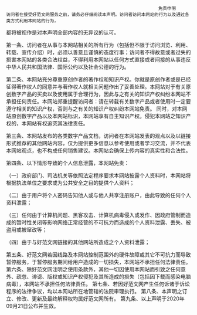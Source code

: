                                                               免责申明
    访问者在接受好范文网服务之前，请务必仔细阅读本声明。访问者访问本网站的行为以及通过各类方式利用本网站的行为，
都将被视作是对本声明全部内容的无异议的认可。

第一条、访问者在从事与本网站相关的所有行为（包括但不限于访问浏览、利用、转载、宣传介绍）时，必须以善意且谨慎的态度行事；访问者不得故意或者过失的损害本网站的各类合法权益，不得利用本网站以任何方式直接或者间接的从事违反中华人民共和国法律、国际公约以及社会公德的行为。

第二条、本网站充分尊重原创作者的著作权和知识产权。你就是原创作者或是已经征得著作权人的同意并与著作权人就相关问题作出了妥善处理。本网站对于有关原创数字产品的买卖以及使用属于合理行为，因此与之有关的知识产权纠纷本网站不承担任何责任。本网站郑重提醒访问者：请在转载有关数字产品或者使用时一定要遵守相关的知识产权，否则与之有关的知识产权纠纷本网站免责。 同时，对本网站原创数字产品以及本网站标识，本网站享有自主知识产权。侵犯本网站之知识产权的，本网站有权追究其法律责任。

第三条、本网站发布的各类数字产品文档，访问者在本网站发表的观点以及以链接形式推荐的其他网站内容，仅为提供更多信息以参考使用或者学习交流，并不代表本网站观点，也不构成任何销售建议。本网站会确保上传内容的真实性和合法性。

第四条、以下情形导致的个人信息泄露，本网站免责：

（一）政府部门、司法机关等依照法定程序要求本网站披露个人资料时，本网站将根据执法单位之要求或为公共安全之目的提供个人资料；

（二）由于用户将个人密码告知他人或与他人共享注册账户，由此导致的任何个人资料泄露；

（三）任何由于计算机问题、黑客攻击、计算机病毒侵入或发作、因政府管制而造成的暂时性关闭等影响网络正常经营的不可抗力而造成的个人资料泄露、丢失、被盗用或被窜改等；

（四）由于与好范文网链接的其他网站所造成之个人资料泄露；

第五条、好范文网若因线路及本网站控制范围外的硬件故障或其它不可抗力而导致暂停服务，于暂停服务期间给用户造成的一切损失，本网站不承担任何法律责任。
第六条、除好范文网注明之使用条款外，其他一切因使用本网站而引致之任何意外、疏忽、诽谤、版权或知识产权侵犯及其所造成的损失（包括因下载而感染电脑病毒），本网站不承担任何法律责任。
第七条、若因好范文网产生任何诉诸于诉讼程序的法律争议，均以本网站所在地管辖的法院审理执行。
第八条、本声明之订立、修改、更新及最终解释权均属好范文网所有。
第九条、以上声明于2020年09月21日公布并生效。
